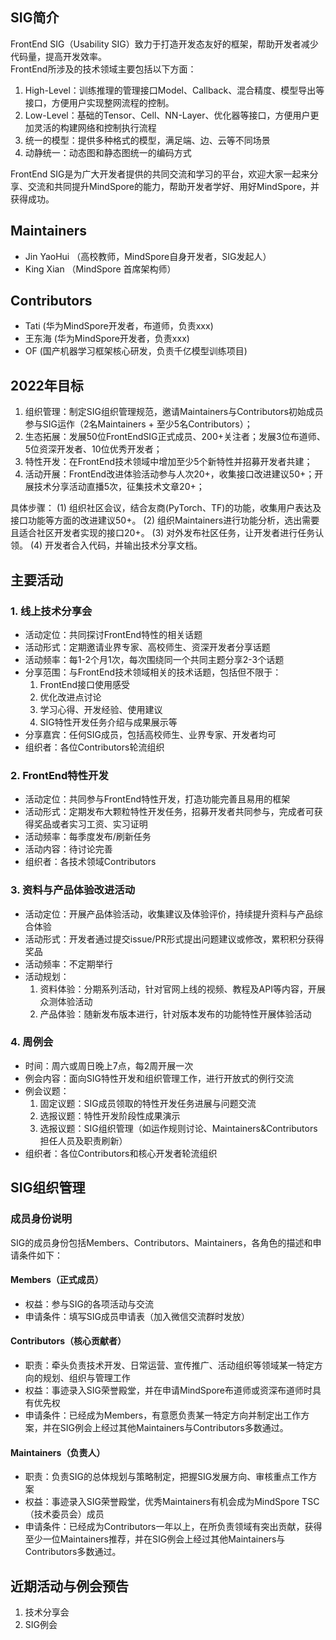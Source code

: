 ## SIG简介

FrontEnd SIG（Usability SIG）致力于打造开发态友好的框架，帮助开发者减少代码量，提高开发效率。  
FrontEnd所涉及的技术领域主要包括以下方面：

1. High-Level：训练推理的管理接口Model、Callback、混合精度、模型导出等接口，方便用户实现整网流程的控制。
2. Low-Level：基础的Tensor、Cell、NN-Layer、优化器等接口，方便用户更加灵活的构建网络和控制执行流程
3. 统一的模型：提供多种格式的模型，满足端、边、云等不同场景
4. 动静统一：动态图和静态图统一的编码方式

FrontEnd SIG是为广大开发者提供的共同交流和学习的平台，欢迎大家一起来分享、交流和共同提升MindSpore的能力，帮助开发者学好、用好MindSpore，并获得成功。

## Maintainers

* Jin YaoHui （高校教师，MindSpore自身开发者，SIG发起人）
* King Xian （MindSpore 首席架构师）

## Contributors

* Tati (华为MindSpore开发者，布道师，负责xxx)
* 王东海 (华为MindSpore开发者，负责xxx)
* OF (国产机器学习框架核心研发，负责千亿模型训练项目)

## 2022年目标

1. 组织管理：制定SIG组织管理规范，邀请Maintainers与Contributors初始成员参与SIG运作（2名Maintainers + 至少5名Contributors）；
2. 生态拓展：发展50位FrontEndSIG正式成员、200+关注者；发展3位布道师、5位资深开发者、10位优秀开发者；
3. 特性开发：在FrontEnd技术领域中增加至少5个新特性并招募开发者共建；
4. 活动开展：FrontEnd改进体验活动参与人次20+，收集接口改进建议50+；开展技术分享活动直播5次，征集技术文章20+；

具体步骤：
  (1) 组织社区会议，结合友商(PyTorch、TF)的功能，收集用户表达及接口功能等方面的改进建议50+。
  (2) 组织Maintainers进行功能分析，选出需要且适合社区开发者实现的接口20+。
  (3) 对外发布社区任务，让开发者进行任务认领。
  (4) 开发者合入代码，并输出技术分享文档。

## 主要活动

### 1. 线上技术分享会

* 活动定位：共同探讨FrontEnd特性的相关话题
* 活动形式：定期邀请业界专家、高校师生、资深开发者分享话题
* 活动频率：每1-2个月1次，每次围绕同一个共同主题分享2-3个话题
* 分享范围：与FrontEnd技术领域相关的技术话题，包括但不限于：
  1. FrontEnd接口使用感受
  2. 优化改进点讨论
  3. 学习心得、开发经验、使用建议
  4. SIG特性开发任务介绍与成果展示等
* 分享嘉宾：任何SIG成员，包括高校师生、业界专家、开发者均可
* 组织者：各位Contributors轮流组织

### 2. FrontEnd特性开发

* 活动定位：共同参与FrontEnd特性开发，打造功能完善且易用的框架
* 活动形式：定期发布大颗粒特性开发任务，招募开发者共同参与，完成者可获得奖品或者实习工资、实习证明
* 活动频率：每季度发布/刷新任务
* 活动内容：待讨论完善
* 组织者：各技术领域Contributors

### 3. 资料与产品体验改进活动

* 活动定位：开展产品体验活动，收集建议及体验评价，持续提升资料与产品综合体验
* 活动形式：开发者通过提交issue/PR形式提出问题建议或修改，累积积分获得奖品
* 活动频率：不定期举行
* 活动规划：
  1. 资料体验：分期系列活动，针对官网上线的视频、教程及API等内容，开展众测体验活动
  2. 产品体验：随新发布版本进行，针对版本发布的功能特性开展体验活动

### 4. 周例会

* 时间：周六或周日晚上7点，每2周开展一次
* 例会内容：面向SIG特性开发和组织管理工作，进行开放式的例行交流
* 例会议题：
  1. 固定议题：SIG成员领取的特性开发任务进展与问题交流
  2. 选报议题：特性开发阶段性成果演示
  3. 选报议题：SIG组织管理（如运作规则讨论、Maintainers&Contributors担任人员及职责刷新）
* 组织者：各位Contributors和核心开发者轮流组织

## SIG组织管理

### 成员身份说明

SIG的成员身份包括Members、Contributors、Maintainers，各角色的描述和申请条件如下：

#### Members（正式成员）

* 权益：参与SIG的各项活动与交流
* 申请条件：填写SIG成员申请表（加入微信交流群时发放）

#### Contributors（核心贡献者）

* 职责：牵头负责技术开发、日常运营、宣传推广、活动组织等领域某一特定方向的规划、组织与管理工作
* 权益：事迹录入SIG荣誉殿堂，并在申请MindSpore布道师或资深布道师时具有优先权
* 申请条件：已经成为Members，有意愿负责某一特定方向并制定出工作方案，并在SIG例会上经过其他Maintainers与Contributors多数通过。

#### Maintainers（负责人）

* 职责：负责SIG的总体规划与策略制定，把握SIG发展方向、审核重点工作方案
* 权益：事迹录入SIG荣誉殿堂，优秀Maintainers有机会成为MindSpore TSC（技术委员会）成员
* 申请条件：已经成为Contributors一年以上，在所负责领域有突出贡献，获得至少一位Maintainers推荐，并在SIG例会上经过其他Maintainers与Contributors多数通过。

## 近期活动与例会预告

1. 技术分享会
2. SIG例会
